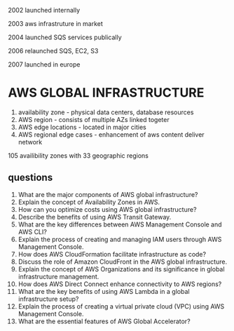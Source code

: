 2002
launched internally

2003
aws infrastruture in market

2004
launched SQS services publically

2006
relaunched SQS, EC2, S3

2007
launched in europe

# AWS GLOBAL INFRASTRUCTURE
1. availability zone - physical data centers, database resources
2. AWS region - consists of multiple AZs linked togeter
3. AWS edge locations - located in major cities
4. AWS regional edge cases - enhancement of aws content deliver network

105 availibility zones with 33 geographic regions

## questions
1. What are the major components of AWS global infrastructure?
2. Explain the concept of Availability Zones in AWS.
3. How can you optimize costs using AWS global infrastructure?
4. Describe the benefits of using AWS Transit Gateway.
5. What are the key differences between AWS Management Console and AWS CLI?
6. Explain the process of creating and managing IAM users through AWS Management Console.
7. How does AWS CloudFormation facilitate infrastructure as code?
8. Discuss the role of Amazon CloudFront in the AWS global infrastructure.
9. Explain the concept of AWS Organizations and its significance in global infrastructure management.
10. How does AWS Direct Connect enhance connectivity to AWS regions?
11. What are the key benefits of using AWS Lambda in a global infrastructure setup?
12. Explain the process of creating a virtual private cloud (VPC) using AWS Management Console.
13. What are the essential features of AWS Global Accelerator?